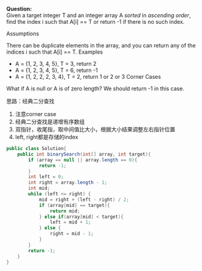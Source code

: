 **Question:**  
Given a target integer T and an integer array A *sorted* in _ascending order_, find the index i such that A[i] == T or return -1 if there is no such index.

Assumptions

There can be duplicate elements in the array, and you can return any of the indices i such that A[i] == T.
Examples

- A = {1, 2, 3, 4, 5}, T = 3, return 2
- A = {1, 2, 3, 4, 5}, T = 6, return -1
- A = {1, 2, 2, 2, 3, 4}, T = 2, return 1 or 2 or 3
Corner Cases

What if A is null or A is of zero length? We should return -1 in this case.

思路：经典二分查找
1. 注意corner case
2. 经典二分查找是递增有序数组
3. 双指针，收尾指，取中间值比大小，根据大小结果调整左右指针位置
4. left, right都是存储的index

```java
public class Solution{
    public int binarySearch(int[] array, int target){
        if (array == null || array.length == 0){
            return -1;
        }
        int left = 0;
        int right = array.length - 1;
        int mid;
        while (left <= right) {
            mid = right + (left - right) / 2;
            if (array[mid] == target){
                return mid;
            } else if(array[mid] < target){
                left = mid + 1;
            } else {
                right = mid - 1;
            }
        }
        return -1;
    }
}
```
